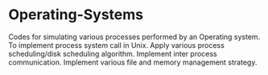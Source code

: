 # Operating-Systems

Codes for simulating various processes performed by an Operating system.
To implement process system call in Unix.
Apply various process scheduling/disk scheduling algorithm.
Implement inter process communication.
Implement various file and memory management strategy.
